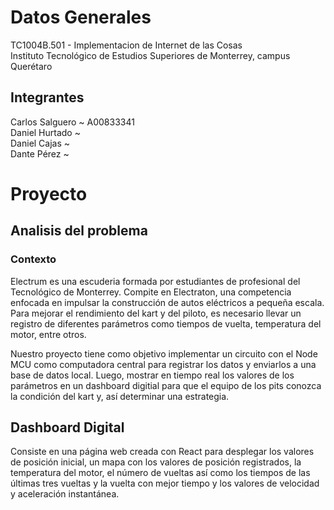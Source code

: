 # Datos Generales

TC1004B.501 - Implementacion de Internet de las Cosas <br>
Instituto Tecnológico de Estudios Superiores de Monterrey, campus Querétaro

## Integrantes

Carlos Salguero ~ A00833341
<br>
Daniel Hurtado ~
<br>
Daniel Cajas ~
<br>
Dante Pérez ~

# Proyecto

## Analisis del problema

### Contexto

Electrum es una escuderia formada por estudiantes de profesional del Tecnológico de Monterrey. Compite
en Electraton, una competencia enfocada en impulsar la construcción de autos eléctricos a pequeña
escala. Para mejorar el rendimiento del kart y del piloto, es necesario llevar un registro de
diferentes parámetros como tiempos de vuelta, temperatura del motor, entre otros.

Nuestro proyecto tiene como objetivo implementar un circuito con el Node MCU como computadora central
para registrar los datos y enviarlos a una base de datos local. Luego, mostrar en tiempo real los
valores de los parámetros en un dashboard digitial para que el equipo de los pits conozca la
condición del kart y, así determinar una estrategia.

## Dashboard Digital

Consiste en una página web creada con React para desplegar los valores de posición inicial, un mapa
con los valores de posición registrados, la temperatura del motor, el número de vueltas así como los
tiempos de las últimas tres vueltas y la vuelta con mejor tiempo y los valores de velocidad y
aceleración instantánea.

